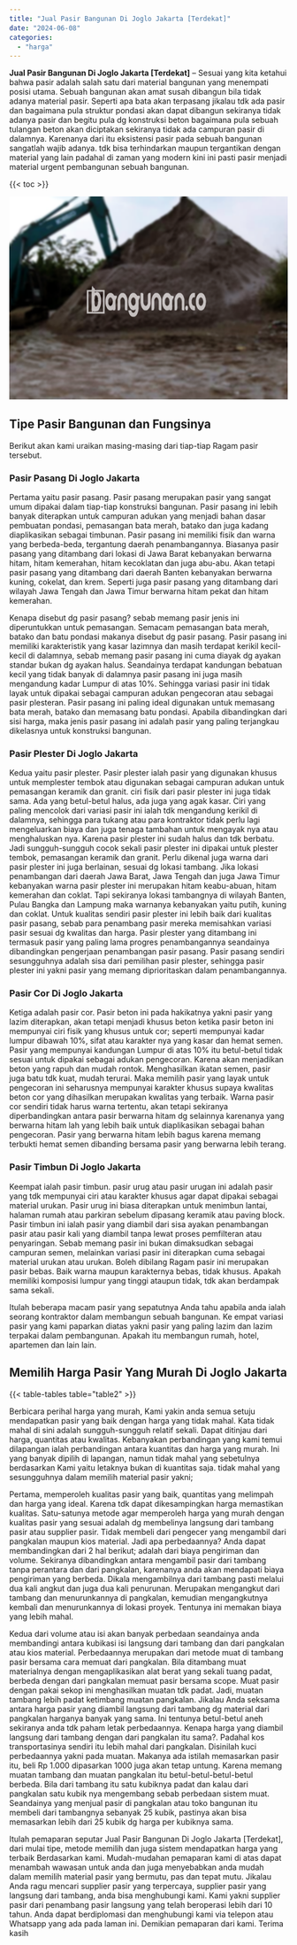 ```yaml
---
title: "Jual Pasir Bangunan Di Joglo Jakarta [Terdekat]"
date: "2024-06-08"
categories: 
  - "harga"
---
```


**Jual Pasir Bangunan Di Joglo Jakarta \[Terdekat\]** – Sesuai yang kita ketahui bahwa pasir adalah salah satu dari material bangunan yang menempati posisi utama. Sebuah bangunan akan amat susah dibangun bila tidak adanya material pasir. Seperti apa bata akan terpasang jikalau tdk ada pasir dan bagaimana pula struktur pondasi akan dapat dibangun sekiranya tidak adanya pasir dan begitu pula dg konstruksi beton bagaimana pula sebuah tulangan beton akan diciptakan sekiranya tidak ada campuran pasir di dalamnya. Karenanya dari itu eksistensi pasir pada sebuah bangunan sangatlah wajib adanya. tdk bisa terhindarkan maupun tergantikan dengan material yang lain padahal di zaman yang modern kini ini pasti pasir menjadi material urgent pembangunan sebuah bangunan.

{{< toc >}}

![Jual Pasir Bangunan Di Joglo Jakarta [Terdekat]](/images/jual-pasir-bangunan-29.png)

## Tipe Pasir Bangunan dan Fungsinya

Berikut akan kami uraikan masing-masing dari tiap-tiap Ragam pasir tersebut.

### Pasir Pasang Di Joglo Jakarta

Pertama yaitu pasir pasang. Pasir pasang merupakan pasir yang sangat umum dipakai dalam tiap-tiap konstruksi bangunan. Pasir pasang ini lebih banyak diterapkan untuk campuran adukan yang menjadi bahan dasar pembuatan pondasi, pemasangan bata merah, batako dan juga kadang diaplikasikan sebagai timbunan. Pasir pasang ini memiliki fisik dan warna yang berbeda-beda, tergantung daerah penambangannya. Biasanya pasir pasang yang ditambang dari lokasi di Jawa Barat kebanyakan berwarna hitam, hitam kemerahan, hitam kecoklatan dan juga abu-abu. Akan tetapi pasir pasang yang ditambang dari daerah Banten kebanyakan berwarna kuning, cokelat, dan krem. Seperti juga pasir pasang yang ditambang dari wilayah Jawa Tengah dan Jawa Timur berwarna hitam pekat dan hitam kemerahan.

Kenapa disebut dg pasir pasang? sebab memang pasir jenis ini diperuntukkan untuk pemasangan. Semacam pemasangan bata merah, batako dan batu pondasi makanya disebut dg pasir pasang. Pasir pasang ini memiliki karakteristik yang kasar lazimnya dan masih terdapat kerikil kecil-kecil di dalamnya, sebab memang pasir pasang ini cuma diayak dg ayakan standar bukan dg ayakan halus. Seandainya terdapat kandungan bebatuan kecil yang tidak banyak di dalamnya pasir pasang ini juga masih mengandung kadar Lumpur di atas 10%. Sehingga variasi pasir ini tidak layak untuk dipakai sebagai campuran adukan pengecoran atau sebagai pasir plesteran. Pasir pasang ini paling ideal digunakan untuk memasang bata merah, batako dan memasang batu pondasi. Apabila dibandingkan dari sisi harga, maka jenis pasir pasang ini adalah pasir yang paling terjangkau dikelasnya untuk konstruksi bangunan.

### Pasir Plester Di Joglo Jakarta

Kedua yaitu pasir plester. Pasir plester ialah pasir yang digunakan khusus untuk memplester tembok atau digunakan sebagai campuran adukan untuk pemasangan keramik dan granit. ciri fisik dari pasir plester ini juga tidak sama. Ada yang betul-betul halus, ada juga yang agak kasar. Ciri yang paling mencolok dari variasi pasir ini ialah tdk mengandung kerikil di dalamnya, sehingga para tukang atau para kontraktor tidak perlu lagi mengeluarkan biaya dan juga tenaga tambahan untuk mengayak nya atau menghaluskan nya. Karena pasir plester ini sudah halus dan tdk berbatu. Jadi sungguh-sungguh cocok sekali pasir plester ini dipakai untuk plester tembok, pemasangan keramik dan granit. Perlu dikenal juga warna dari pasir plester ini juga berlainan, sesuai dg lokasi tambang. Jika lokasi penambangan dari daerah Jawa Barat, Jawa Tengah dan juga Jawa Timur kebanyakan warna pasir plester ini merupakan hitam keabu-abuan, hitam kemerahan dan coklat. Tapi sekiranya lokasi tambangnya di wilayah Banten, Pulau Bangka dan Lampung maka warnanya kebanyakan yaitu putih, kuning dan coklat. Untuk kualitas sendiri pasir plester ini lebih baik dari kualitas pasir pasang, sebab para penambang pasir mereka memisahkan variasi pasir sesuai dg kwalitas dan harga. Pasir plester yang ditambang ini termasuk pasir yang paling lama progres penambangannya seandainya dibandingkan pengerjaan penambangan pasir pasang. Pasir pasang sendiri sesungguhnya adalah sisa dari pemilihan pasir plester, sehingga pasir plester ini yakni pasir yang memang diprioritaskan dalam penambangannya.

### Pasir Cor Di Joglo Jakarta

Ketiga adalah pasir cor. Pasir beton ini pada hakikatnya yakni pasir yang lazim diterapkan, akan tetapi menjadi khusus beton ketika pasir beton ini mempunyai ciri fisik yang khusus untuk cor; seperti mempunyai kadar lumpur dibawah 10%, sifat atau karakter nya yang kasar dan hemat semen. Pasir yang mempunyai kandungan Lumpur di atas 10% itu betul-betul tidak sesuai untuk dipakai sebagai adukan pengecoran. Karena akan menjadikan beton yang rapuh dan mudah rontok. Menghasilkan ikatan semen, pasir juga batu tdk kuat, mudah terurai. Maka memilih pasir yang layak untuk pengecoran ini seharusnya mempunyai karakter khusus supaya kwalitas beton cor yang dihasilkan merupakan kwalitas yang terbaik. Warna pasir cor sendiri tidak harus warna tertentu, akan tetapi sekiranya diperbandingkan antara pasir berwarna hitam dg selainnya karenanya yang berwarna hitam lah yang lebih baik untuk diaplikasikan sebagai bahan pengecoran. Pasir yang berwarna hitam lebih bagus karena memang terbukti hemat semen dibanding bersama pasir yang berwarna lebih terang.

### Pasir Timbun Di Joglo Jakarta

Keempat ialah pasir timbun. pasir urug atau pasir urugan ini adalah pasir yang tdk mempunyai ciri atau karakter khusus agar dapat dipakai sebagai material urukan. Pasir urug ini biasa diterapkan untuk menimbun lantai, halaman rumah atau parkiran sebelum dipasang keramik atau paving block. Pasir timbun ini ialah pasir yang diambil dari sisa ayakan penambangan pasir atau pasir kali yang diambil tanpa lewat proses pemfilteran atau penyaringan. Sebab memang pasir ini bukan dimaksudkan sebagai campuran semen, melainkan variasi pasir ini diterapkan cuma sebagai material urukan atau urukan. Boleh dibilang Ragam pasir ini merupakan pasir bebas. Baik warna maupun karakternya bebas, tidak khusus. Apakah memiliki komposisi lumpur yang tinggi ataupun tidak, tdk akan berdampak sama sekali.

Itulah beberapa macam pasir yang sepatutnya Anda tahu apabila anda ialah seorang kontraktor dalam membangun sebuah bangunan. Ke empat variasi pasir yang kami paparkan diatas yakni pasir yang paling lazim dan lazim terpakai dalam pembangunan. Apakah itu membangun rumah, hotel, apartemen dan lain lain.

## Memilih Harga Pasir Yang Murah Di Joglo Jakarta

{{< table-tables table="table2" >}}

Berbicara perihal harga yang murah, Kami yakin anda semua setuju mendapatkan pasir yang baik dengan harga yang tidak mahal. Kata tidak mahal di sini adalah sungguh-sungguh relatif sekali. Dapat ditinjau dari harga, quantitas atau kwalitas. Kebanyakan perbandingan yang kami temui dilapangan ialah perbandingan antara kuantitas dan harga yang murah. Ini yang banyak dipilih di lapangan, namun tidak mahal yang sebetulnya berdasarkan Kami yaitu letaknya bukan di kuantitas saja. tidak mahal yang sesungguhnya dalam memilih material pasir yakni;

Pertama, memperoleh kualitas pasir yang baik, quantitas yang melimpah dan harga yang ideal. Karena tdk dapat dikesampingkan harga memastikan kualitas. Satu-satunya metode agar memperoleh harga yang murah dengan kualitas pasir yang sesuai adalah dg membelinya langsung dari tambang pasir atau supplier pasir. Tidak membeli dari pengecer yang mengambil dari pangkalan maupun kios material. Jadi apa perbedaannya? Anda dapat membandingkan dari 2 hal berikut; adalah dari biaya pengiriman dan volume. Sekiranya dibandingkan antara mengambil pasir dari tambang tanpa perantara dan dari pangkalan, karenanya anda akan mendapati biaya pengiriman yang berbeda. Dikala mengambilnya dari tambang pasti melalui dua kali angkut dan juga dua kali penurunan. Merupakan mengangkut dari tambang dan menurunkannya di pangkalan, kemudian mengangkutnya kembali dan menurunkannya di lokasi proyek. Tentunya ini memakan biaya yang lebih mahal.

Kedua dari volume atau isi akan banyak perbedaan seandainya anda membandingi antara kubikasi isi langsung dari tambang dan dari pangkalan atau kios material. Perbedaannya merupakan dari metode muat di tambang pasir bersama cara memuat dari pangkalan. Bila ditambang muat materialnya dengan mengaplikasikan alat berat yang sekali tuang padat, berbeda dengan dari pangkalan memuat pasir bersama scope. Muat pasir dengan pakai sekop ini menghasilkan muatan tdk padat. Jadi, muatan tambang lebih padat ketimbang muatan pangkalan. Jikalau Anda seksama antara harga pasir yang diambil langsung dari tambang dg material dari pangkalan harganya banyak yang sama. Ini tentunya betul-betul aneh sekiranya anda tdk paham letak perbedaannya. Kenapa harga yang diambil langsung dari tambang dengan dari pangkalan itu sama?. Padahal kos transportasinya sendiri itu lebih mahal dari pangkalan. Disinilah kuci perbedaannya yakni pada muatan. Makanya ada istilah memasarkan pasir itu, beli Rp 1.000 dipasarkan 1000 juga akan tetap untung. Karena memang muatan tambang dan muatan pangkalan itu betul-betul-betul-betul berbeda. Bila dari tambang itu satu kubiknya padat dan kalau dari pangkalan satu kubik nya mengembang sebab perbedaan sistem muat. Seandainya yang menjual pasir di pangkalan atau toko bangunan itu membeli dari tambangnya sebanyak 25 kubik, pastinya akan bisa memasarkan lebih dari 25 kubik dg harga per kubiknya sama.

Itulah pemaparan seputar Jual Pasir Bangunan Di Joglo Jakarta \[Terdekat\], dari mulai tipe, metode memilih dan juga sistem mendapatkan harga yang terbaik Berdasarkan kami. Mudah-mudahan pemaparan kami di atas dapat menambah wawasan untuk anda dan juga menyebabkan anda mudah dalam memilih material pasir yang bermutu, pas dan tepat mutu. Jikalau Anda ragu mencari supplier pasir yang terpercaya, supplier pasir yang langsung dari tambang, anda bisa menghubungi kami. Kami yakni supplier pasir dari penambang pasir langsung yang telah beroperasi lebih dari 10 tahun. Anda dapat berdiplomasi dan menghubungi kami via telepon atau Whatsapp yang ada pada laman ini. Demikian pemaparan dari kami. Terima kasih
